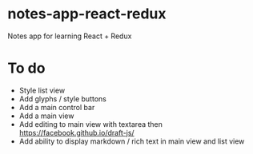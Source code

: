 # notes-app-react-redux
Notes app for learning React + Redux

# To do
- Style list view
- Add glyphs / style buttons
- Add a main control bar
- Add a main view
- Add editing to main view with textarea then https://facebook.github.io/draft-js/
- Add ability to display markdown / rich text in main view and list view